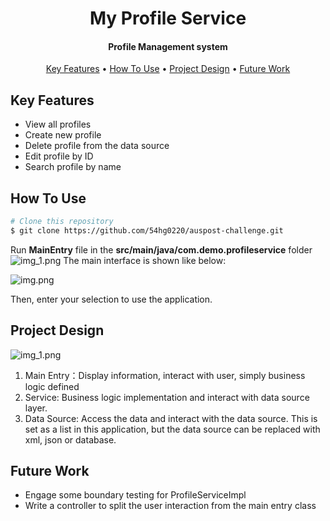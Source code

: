 
<h1 align="center">
  My Profile Service
  <br>
</h1>

<h4 align="center">Profile Management system</h4>

<p align="center">
  <a href="#key-features">Key Features</a> •
  <a href="#how-to-use">How To Use</a> •
  <a href="#project-design">Project Design</a> •
  <a href="#future-work">Future Work</a> 
</p>

## Key Features

* View all profiles 
* Create new profile
* Delete profile from the data source
* Edit profile by ID
* Search profile by name

## How To Use

```bash
# Clone this repository
$ git clone https://github.com/54hg0220/auspost-challenge.git
```
Run **MainEntry** file in the **src/main/java/com.demo.profileservice** folder
![img_1.png](project-folder.png)
The main interface is shown like below:

![img.png](main-interface.png)

Then, enter your selection to use the application.
## Project Design

![img_1.png](project-structure.png)

1. Main Entry：Display information, interact with user, simply business logic defined
2. Service: Business logic implementation and interact with data source layer.
3. Data Source: Access the data and interact with the data source. This is set as a list in this application, but the data source can be replaced with xml, json or database. 

## Future Work

* Engage some boundary testing for ProfileServiceImpl
* Write a controller to split the user interaction from the main entry class
